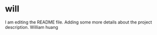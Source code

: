 # will
I am editing the README file. Adding some more details about the project description.
William huang
